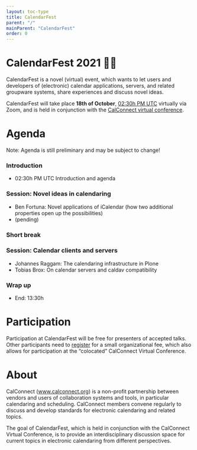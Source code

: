 ```yaml
---
layout: toc-type
title: CalendarFest
parent: "/"
mainParent: "CalendarFest"
order: 0
---
```


# CalendarFest 2021 📆🎉

CalendarFest is a novel (virtual) event, which wants to let users and developers of (electronic) calendar applications, servers, and related groupware systems, share experiences and discuss novel ideas. 

CalendarFest will take place **18th of October**, [02:30h PM UTC](https://www.timeanddate.com/worldclock/fixedtime.html?msg=CalendarFest&iso=20211018T1430&p1=1440&ah=3) virtually via Zoom, and is held in conjunction with the [CalConnect virtual conference](https://www.calconnect.org/events/calconnect-virtual-conference-autumn-2021).

# Agenda 

Note: Agenda is still preliminary and may be subject to change!

### Introduction
* 02:30h PM UTC Introduction and agenda

### Session: Novel ideas in calendaring
* Ben Fortuna: Novel applications of iCalendar (how two additional properties open up the possibilities)
* (pending)

### Short break

### Session: Calendar clients and servers
* Johannes Raggam: The calendaring infrastructure in Plone
* Tobias Brox: On calendar servers and caldav compatibility

### Wrap up
* End: 13:30h

# Participation

Participation at CalendarFest will be free for presenters of accepted talks. Other participants need to [register](https://www.calconnect.org/news/2021/09/02/registration-open-october-2021-calconnect-virtual-conference) for a small organizational fee, which also allows for participation at the  “colocated” CalConnect Virtual Conference.

# About 

CalConnect (www.calconnect.org) is a non-profit partnership between vendors and users of collaboration systems and tools, in particular calendaring and scheduling. CalConnect members convene regularly to discuss and develop standards for electronic calendaring and related topics.

The goal of CalendarFest, which is held in conjunction with the CalConnect Virtual Conference, is to provide an interdisciplinary discussion space for current topics in electronic calendaring from different perspectives.

